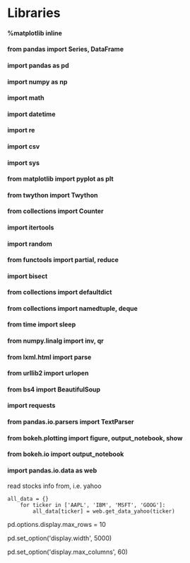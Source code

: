 # Libraries


#### %matplotlib inline

#### from pandas import Series, DataFrame
#### import pandas as pd
#### import numpy as np
#### import math
#### import datetime
#### import re
#### import csv
#### import sys


#### from matplotlib import pyplot as plt
#### from twython import Twython


#### from collections import Counter
#### import itertools
#### import random
#### from functools import partial, reduce
#### import bisect
#### from collections import defaultdict
#### from collections import namedtuple, deque
#### from time import sleep
#### from numpy.linalg import inv, qr


#### from lxml.html import parse
#### from urllib2 import urlopen

#### from bs4 import BeautifulSoup
#### import requests

#### from pandas.io.parsers import TextParser


#### from bokeh.plotting import figure, output_notebook, show
#### from bokeh.io import output_notebook



#### import pandas.io.data as web
read stocks info from, i.e. yahoo

	all_data = {}
		for ticker in ['AAPL', 'IBM', 'MSFT', 'GOOG']:
    		all_data[ticker] = web.get_data_yahoo(ticker)


pd.options.display.max_rows = 10

pd.set_option('display.width', 5000) 

pd.set_option('display.max_columns', 60)
